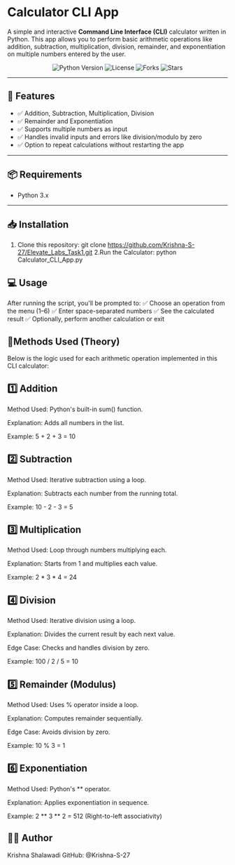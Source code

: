 # Calculator CLI App

A simple and interactive **Command Line Interface (CLI)** calculator written in Python. This app allows you to perform basic arithmetic operations like addition, subtraction, multiplication, division, remainder, and exponentiation on multiple numbers entered by the user.
<p align="center">
  <img src="https://img.shields.io/badge/python-3.6%2B-blue?logo=python&logoColor=white" alt="Python Version" />
  <img src="https://img.shields.io/badge/license-MIT-green.svg" alt="License" />
  <img src="https://img.shields.io/github/forks/Krishna-S-27/calculator-cli-app?style=social" alt="Forks" />
  <img src="https://img.shields.io/github/stars/Krishna-S-27/calculator-cli-app?style=social" alt="Stars" />
</p>

---

## 🚀 Features

- ✅ Addition, Subtraction, Multiplication, Division
- ✅ Remainder and Exponentiation
- ✅ Supports multiple numbers as input
- ✅ Handles invalid inputs and errors like division/modulo by zero
- ✅ Option to repeat calculations without restarting the app

---

## 📦 Requirements

- Python 3.x

---

## 📥 Installation

1. Clone this repository:
   git clone https://github.com/Krishna-S-27/Elevate_Labs_Task1.git
2.Run the Calculator:
  python Calculator_CLI_App.py

## 💻 Usage

After running the script, you'll be prompted to:
✅ Choose an operation from the menu (1–6)
✅ Enter space-separated numbers
✅ See the calculated result
✅ Optionally, perform another calculation or exit

## 📘Methods Used (Theory)
Below is the logic used for each arithmetic operation implemented in this CLI calculator:

## 1️⃣ Addition
Method Used: Python's built-in sum() function.

Explanation: Adds all numbers in the list.

Example: 5 + 2 + 3 = 10

## 2️⃣ Subtraction
Method Used: Iterative subtraction using a loop.

Explanation: Subtracts each number from the running total.

Example: 10 - 2 - 3 = 5

## 3️⃣ Multiplication
Method Used: Loop through numbers multiplying each.

Explanation: Starts from 1 and multiplies each value.

Example: 2 * 3 * 4 = 24

## 4️⃣ Division
Method Used: Iterative division using a loop.

Explanation: Divides the current result by each next value.

Edge Case: Checks and handles division by zero.

Example: 100 / 2 / 5 = 10

## 5️⃣ Remainder (Modulus)
Method Used: Uses % operator inside a loop.

Explanation: Computes remainder sequentially.

Edge Case: Avoids division by zero.

Example: 10 % 3 = 1

## 6️⃣ Exponentiation
Method Used: Python's ** operator.

Explanation: Applies exponentiation in sequence.

Example: 2 ** 3 ** 2 = 512 (Right-to-left associativity)

## 👨‍💻 Author
Krishna Shalawadi
GitHub: @Krishna-S-27
